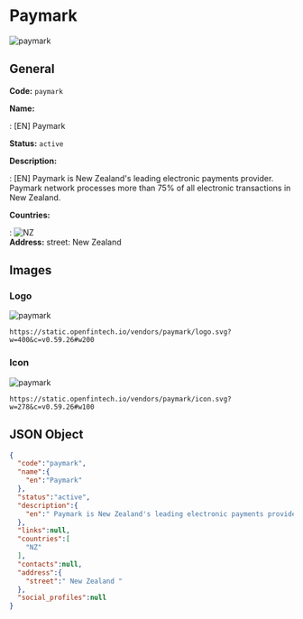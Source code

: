 
# Paymark 
![paymark](https://static.openfintech.io/vendors/paymark/logo.svg?w=400&c=v0.59.26#w200)  

## General 
 
**Code:** `paymark` 
 
**Name:** 
 
:	[EN] Paymark 
 
**Status:** `active` 
 
**Description:** 
 
: [EN]  Paymark is New Zealand's leading electronic payments provider. Paymark network processes more than 75% of all electronic transactions in New Zealand.  
 
 
**Countries:** 
 
:	![NZ](https://cdnjs.cloudflare.com/ajax/libs/flag-icon-css/3.3.0/flags/4x3/nz.svg#w24)  
**Address:** 
street:  New Zealand  

## Images 

### Logo 
 
![paymark](https://static.openfintech.io/vendors/paymark/logo.svg?w=400&c=v0.59.26#w200)  

```
https://static.openfintech.io/vendors/paymark/logo.svg?w=400&c=v0.59.26#w200
```  

### Icon 
 
![paymark](https://static.openfintech.io/vendors/paymark/icon.svg?w=278&c=v0.59.26#w100)  

```
https://static.openfintech.io/vendors/paymark/icon.svg?w=278&c=v0.59.26#w100
```  

## JSON Object 

```json
{
  "code":"paymark",
  "name":{
    "en":"Paymark"
  },
  "status":"active",
  "description":{
    "en":" Paymark is New Zealand's leading electronic payments provider. Paymark network processes more than 75% of all electronic transactions in New Zealand. "
  },
  "links":null,
  "countries":[
    "NZ"
  ],
  "contacts":null,
  "address":{
    "street":" New Zealand "
  },
  "social_profiles":null
}
```  

